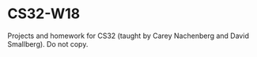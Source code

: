 # CS32-W18
Projects and homework for CS32 (taught by Carey Nachenberg and David Smallberg). Do not copy.
